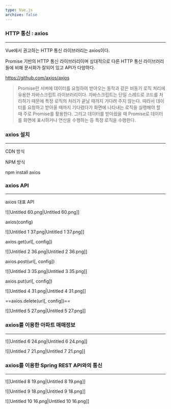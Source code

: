 ```yaml
---
type: Vue.js
archive: false
---
```

### HTTP 통신 : axios

---

Vue에서 권고하는 HTTP 통신 라이브러리는 axios이다.

Promise 기반의 HTTP 통신 라이브러리이며 상대적으로 다른 HTTP 통신 라이브러리들에 비해 문서화가 잘되어 있고 API가 다양하다.

https://github.com/axios/axios

> Promise란 서버에 데이터를 요청하여 받아오는 동작과 같은 비동기 로직 처리에 유용한 자바스크립트 라이브러리이다. 자바스크립트는 단일 스레드로 코드를 처리하기 때문에 특정 로직의 처리가 끝날 때까지 기다려 주지 않는다. 따라서 데이터를 요청하고 받아올 때까지 기다렸다가 화면에 나타내는 로직을 실행해야 할 때 주로 Promise를 활용한다. 그리고 데이터를 받아왔을 때 Promise로 데이터를 화면에 표시하거나 연산을 수행하는 등 특정 로직을 수행한다.

  

### axios 설치

---

CDN 방식

<script src="https://unpkg.com/axios/dist/axios.min.js"></script>

NPM 방식

npm install axios

  

### axios API

---

axios 대표 API

![[Untitled 60.png|Untitled 60.png]]

  

axios(config)

![[Untitled 1 37.png|Untitled 1 37.png]]

  

axios.get(url[, config])

![[Untitled 2 36.png|Untitled 2 36.png]]

  

axios.post(url[, config])

![[Untitled 3 35.png|Untitled 3 35.png]]

  

axios.put(url[, config])

![[Untitled 4 31.png|Untitled 4 31.png]]

  

==axios.delete(url[, config])==

![[Untitled 5 27.png|Untitled 5 27.png]]

  

### axios를 이용한 아파트 매매정보

---

![[Untitled 6 24.png|Untitled 6 24.png]]

![[Untitled 7 21.png|Untitled 7 21.png]]

  

### axios를 이용한 Spring REST API와의 통신

---

![[Untitled 8 19.png|Untitled 8 19.png]]

![[Untitled 9 18.png|Untitled 9 18.png]]

![[Untitled 10 16.png|Untitled 10 16.png]]